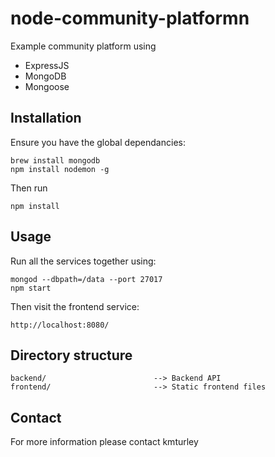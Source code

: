 # node-community-platformn

Example community platform using
* ExpressJS
* MongoDB
* Mongoose

## Installation

Ensure you have the global dependancies:

    brew install mongodb
    npm install nodemon -g

Then run

    npm install


## Usage

Run all the services together using:

    mongod --dbpath=/data --port 27017
    npm start

Then visit the frontend service:

    http://localhost:8080/


## Directory structure

    backend/                        --> Backend API
    frontend/                       --> Static frontend files


## Contact

For more information please contact kmturley